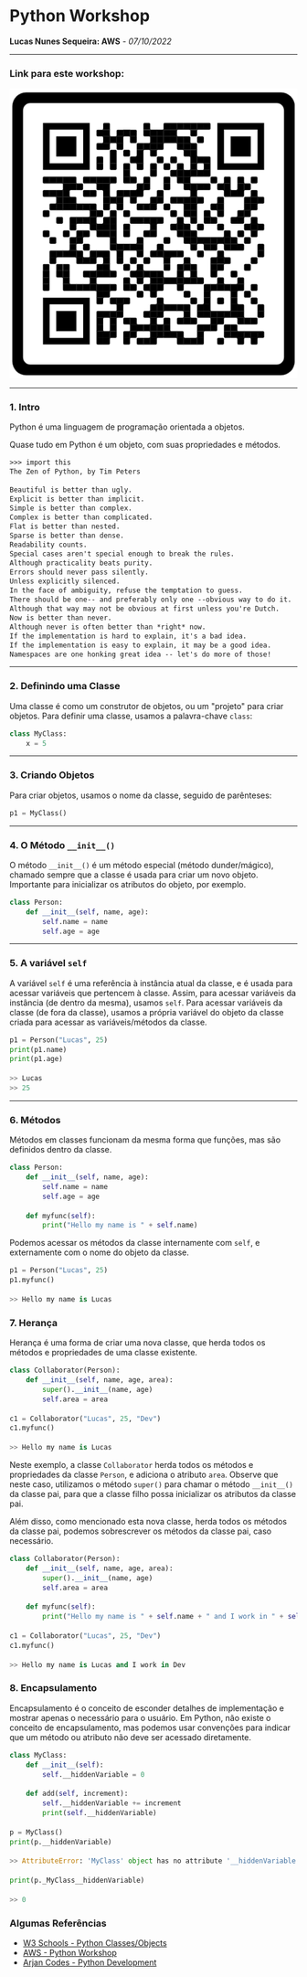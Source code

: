 # Python Workshop

**Lucas Nunes Sequeira: AWS** - *07/10/2022*

---

### Link para este workshop:


<img src="assets/qr_code.png" alt="QRCode"/>

---

### 1. Intro

Python é uma linguagem de programação orientada a objetos.

Quase tudo em Python é um objeto, com suas propriedades e métodos.

```
>>> import this
The Zen of Python, by Tim Peters

Beautiful is better than ugly.
Explicit is better than implicit.
Simple is better than complex.
Complex is better than complicated.
Flat is better than nested.
Sparse is better than dense.
Readability counts.
Special cases aren't special enough to break the rules.
Although practicality beats purity.
Errors should never pass silently.
Unless explicitly silenced.
In the face of ambiguity, refuse the temptation to guess.
There should be one-- and preferably only one --obvious way to do it.
Although that way may not be obvious at first unless you're Dutch.
Now is better than never.
Although never is often better than *right* now.
If the implementation is hard to explain, it's a bad idea.
If the implementation is easy to explain, it may be a good idea.
Namespaces are one honking great idea -- let's do more of those!
```

---

### 2. Definindo uma Classe

Uma classe é como um construtor de objetos, ou um "projeto" para criar objetos. Para definir uma classe, usamos a palavra-chave `class`:

```python
class MyClass:
    x = 5
```

---

### 3. Criando Objetos

Para criar objetos, usamos o nome da classe, seguido de parênteses:

```python
p1 = MyClass()
```

---

### 4. O Método `__init__()`

O método `__init__()` é um método especial (método dunder/mágico), chamado sempre que a classe é usada para criar um novo objeto. Importante para inicializar os atributos do objeto, por exemplo.

```python
class Person:
    def __init__(self, name, age):
        self.name = name
        self.age = age
```

---

### 5. A variável `self`

A variável `self` é uma referência à instância atual da classe, e é usada para acessar variáveis que pertencem à classe. Assim, para acessar variáveis da instância (de dentro da mesma), usamos `self`. Para acessar variáveis da classe (de fora da classe), usamos a própria variável do objeto da classe criada para acessar as variáveis/métodos da classe.

```python
p1 = Person("Lucas", 25)
print(p1.name)
print(p1.age)

>> Lucas
>> 25
```

---

### 6. Métodos

Métodos em classes funcionam da mesma forma que funções, mas são definidos dentro da classe.

```python
class Person:
    def __init__(self, name, age):
        self.name = name
        self.age = age

    def myfunc(self):
        print("Hello my name is " + self.name)
```

Podemos acessar os métodos da classe internamente com `self`, e externamente com o nome do objeto da classe.

```python
p1 = Person("Lucas", 25)
p1.myfunc()

>> Hello my name is Lucas
```

### 7. Herança

Herança é uma forma de criar uma nova classe, que herda todos os métodos e propriedades de uma classe existente.

```python
class Collaborator(Person):
    def __init__(self, name, age, area):
        super().__init__(name, age)
        self.area = area   

c1 = Collaborator("Lucas", 25, "Dev")
c1.myfunc()

>> Hello my name is Lucas
```

Neste exemplo, a classe `Collaborator` herda todos os métodos e propriedades da classe `Person`, e adiciona o atributo `area`. Observe que neste caso, utilizamos o método `super()` para chamar o método `__init__()` da classe pai, para que a classe filho possa inicializar os atributos da classe pai.

Além disso, como mencionado esta nova classe, herda todos os métodos da classe pai, podemos sobrescrever os métodos da classe pai, caso necessário.

```python
class Collaborator(Person):
    def __init__(self, name, age, area):
        super().__init__(name, age)
        self.area = area

    def myfunc(self):
        print("Hello my name is " + self.name + " and I work in " + self.area)

c1 = Collaborator("Lucas", 25, "Dev")
c1.myfunc()

>> Hello my name is Lucas and I work in Dev
```

### 8. Encapsulamento

Encapsulamento é o conceito de esconder detalhes de implementação e mostrar apenas o necessário para o usuário. Em Python, não existe o conceito de encapsulamento, mas podemos usar convenções para indicar que um método ou atributo não deve ser acessado diretamente.

```python
class MyClass:
    def __init__(self):
        self.__hiddenVariable = 0

    def add(self, increment):
        self.__hiddenVariable += increment
        print(self.__hiddenVariable)

p = MyClass()
print(p.__hiddenVariable)

>> AttributeError: 'MyClass' object has no attribute '__hiddenVariable'

print(p._MyClass__hiddenVariable)

>> 0
```

### Algumas Referências

- [W3 Schools - Python Classes/Objects](https://www.w3schools.com/python/python_classes.asp)
- [AWS - Python Workshop](https://catalog.us-east-1.prod.workshops.aws/workshops/3d705026-9edc-40e8-b353-bdabb116c89c/en-US/variables)
- [Arjan Codes - Python Development](https://www.youtube.com/c/ArjanCodes)
